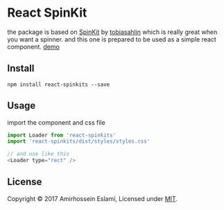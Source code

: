 # React SpinKit

the package is based on [SpinKit](https://github.com/tobiasahlin/SpinKit) by [tobiasahlin](https://github.com/tobiasahlin) which is really great when you want a spinner. and this one is prepared to be used as a simple react component. [demo](https://stackblitz.com/edit/react-czkxb9)

## Install
```npm install react-spinkits --save```

## Usage
import the component and css file
```js
import Loader from 'react-spinkits'
import 'react-spinkits/dist/styles/styles.css'

// and use like this
<Loader type="rect" /> 
```

## License
Copyright © 2017 Amirhossein Eslami, Licensed under [MIT](http://dotamir.mit-license.org/).
